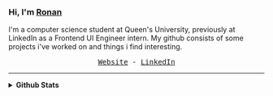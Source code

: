 ### Hi, I'm [Ronan](https://ronan.world/) 

I'm a computer science student at Queen's University, previously at LinkedIn as a Frontend UI Engineer intern. My github consists of some projects i've worked on and things i find interesting.
<p align="center">
  <samp>
        <a href="https://ronan.world/">Website</a>  -
    <a href="https://www.linkedin.com/in/ronanalmeida/">LinkedIn</a>
  </samp>
</p>

<hr>

<!-- #### stuff im doing: -->
<ul>
<!-- <li>learning about web3</li> -->
<!-- <li>�🏽&zwj;💻 Projects I'm currently working on: <a href="https://github.com/RonanAlmeida/personal-website-app">personal-website</a> &amp; <a href="https://github.com/RonanAlmeida/ReactProjects">React Projects</a></li> -->
<!-- <li><g-emoji class="g-emoji" alias="gear" fallback-src="https://github.githubassets.com/images/icons/emoji/unicode/2699.png"></g-emoji>Frequent file types used: <code>.py</code>, <code>.js</code>, <code>.c</code>, <code>.html</code>, <code>.css</code>, <code>.csv</code>, <code>.psd</code></li> -->
<!--   <li> maintaining https://coursecentral.ca/ </li> -->
<!--   reach me: <strong><a href="mailto:ronan.almeida@queensu.ca">ronan.almeida@queensu.ca</a></strong></li> -->

</ul>


<details>
  <summary><strong>Github Stats</strong></summary>

<p >
    <p><img src="https://komarev.com/ghpvc/?username=ronanalmeida" alt="Account views" /></p>
  <img src="https://github-readme-stats.vercel.app/api?username=RonanAlmeida&show_icons=true&hide_border=true&icon_color=f5210a&title_color=de4426&hide=prs,issues" alt="Account Stats" />

</p>

</details>
